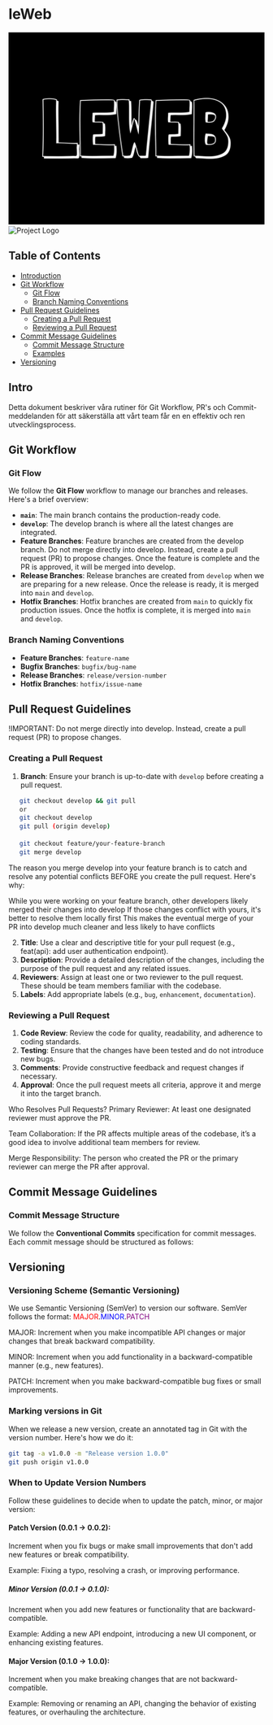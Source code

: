 # leWeb

![Project Logo](public/leWeb-logo.webp)
![Project Logo](https://miro.medium.com/v2/resize:fit:1400/format:webp/1*3-0EDzE63S_UZx2KbIz_dg.png)

## Table of Contents

- [Introduction](#intro)
- [Git Workflow](#git-workflow)
  - [Git Flow](#git-flow)
  - [Branch Naming Conventions](#branch-naming-conventions)
- [Pull Request Guidelines](#pull-request-guidelines)
  - [Creating a Pull Request](#creating-a-pull-request)
  - [Reviewing a Pull Request](#reviewing-a-pull-request)
- [Commit Message Guidelines](#commit-message-guidelines)
  - [Commit Message Structure](#commit-message-structure)
  - [Examples](#examples)
  <!-- - [Code Review Guidelines](#code-review-guidelines) -->
- [Versioning](#versioning)

## Intro

Detta dokument beskriver våra rutiner för Git Workflow, PR's och Commit-meddelanden för att säkerställa att vårt team får en en effektiv och ren utvecklingsprocess.

## Git Workflow

### Git Flow

We follow the **Git Flow** workflow to manage our branches and releases. Here's a brief overview:

- **`main`**: The main branch contains the production-ready code.
- **`develop`**: The develop branch is where all the latest changes are integrated.
- **Feature Branches**: Feature branches are created from the develop branch.
  Do not merge directly into develop. Instead, create a pull request (PR) to propose changes.
  Once the feature is complete and the PR is approved, it will be merged into develop.
- **Release Branches**: Release branches are created from `develop` when we are preparing for a new release. Once the release is ready, it is merged into `main` and `develop`.
- **Hotfix Branches**: Hotfix branches are created from `main` to quickly fix production issues. Once the hotfix is complete, it is merged into `main` and `develop`.

### Branch Naming Conventions

- **Feature Branches**: `feature-name`
- **Bugfix Branches**: `bugfix/bug-name`
- **Release Branches**: `release/version-number`
- **Hotfix Branches**: `hotfix/issue-name`

## Pull Request Guidelines

!IMPORTANT: Do not merge directly into develop. Instead, create a pull request (PR) to propose changes.

### Creating a Pull Request

1. **Branch**: Ensure your branch is up-to-date with `develop` before creating a pull request.

```bash
   git checkout develop && git pull
   or
   git checkout develop
   git pull (origin develop)

   git checkout feature/your-feature-branch
   git merge develop
```

The reason you merge develop into your feature branch is to catch and resolve any potential conflicts BEFORE you create the pull request. Here's why:

While you were working on your feature branch, other developers likely merged their changes into develop
If those changes conflict with yours, it's better to resolve them locally first
This makes the eventual merge of your PR into develop much cleaner and less likely to have conflicts

2. **Title**: Use a clear and descriptive title for your pull request (e.g., feat(api): add user authentication endpoint).
3. **Description**: Provide a detailed description of the changes, including the purpose of the pull request and any related issues.
4. **Reviewers**: Assign at least one or two reviewer to the pull request. These should be team members familiar with the codebase.
5. **Labels**: Add appropriate labels (e.g., `bug`, `enhancement`, `documentation`).

### Reviewing a Pull Request

1. **Code Review**: Review the code for quality, readability, and adherence to coding standards.
2. **Testing**: Ensure that the changes have been tested and do not introduce new bugs.
3. **Comments**: Provide constructive feedback and request changes if necessary.
4. **Approval**: Once the pull request meets all criteria, approve it and merge it into the target branch.

Who Resolves Pull Requests?
Primary Reviewer: At least one designated reviewer must approve the PR.

Team Collaboration: If the PR affects multiple areas of the codebase, it’s a good idea to involve additional team members for review.

Merge Responsibility: The person who created the PR or the primary reviewer can merge the PR after approval.

## Commit Message Guidelines

### Commit Message Structure

We follow the **Conventional Commits** specification for commit messages. Each commit message should be structured as follows:

## Versioning

### Versioning Scheme (Semantic Versioning)

We use Semantic Versioning (SemVer) to version our software. SemVer follows the format:
<span style="color:red">MAJOR</span>.<span style="color:blue">MINOR</span>.<span style="color:purple">PATCH</span>

MAJOR: Increment when you make incompatible API changes or major changes that break backward compatibility.

MINOR: Increment when you add functionality in a backward-compatible manner (e.g., new features).

PATCH: Increment when you make backward-compatible bug fixes or small improvements.

### Marking versions in Git

When we release a new version, create an annotated tag in Git with the version number. Here's how we do it:

```bash
git tag -a v1.0.0 -m "Release version 1.0.0"
git push origin v1.0.0
```

### When to Update Version Numbers

Follow these guidelines to decide when to update the patch, minor, or major version:

#### Patch Version (0.0.1 → 0.0.2):

Increment when you fix bugs or make small improvements that don't add new features or break compatibility.

Example: Fixing a typo, resolving a crash, or improving performance.

##### Minor Version (0.0.1 → 0.1.0):

Increment when you add new features or functionality that are backward-compatible.

Example: Adding a new API endpoint, introducing a new UI component, or enhancing existing features.

#### Major Version (0.1.0 → 1.0.0):

Increment when you make breaking changes that are not backward-compatible.

Example: Removing or renaming an API, changing the behavior of existing features, or overhauling the architecture.
